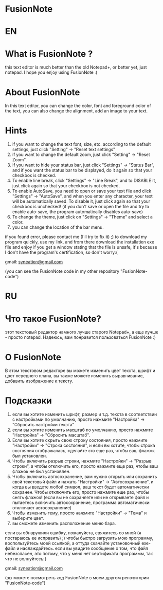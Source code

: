 # FusionNote
# EN
# What is FusionNote ?
this text editor is much better than the old Notepad+, or better yet, just notepad.
I hope you enjoy using FusionNote :)

# About FusionNote
In this text editor, you can change the color, font and foreground color of the text, you can also change the alignment, add an image to your text.

# Hints
1) if you want to change the text font, size, etc. according to the default settings, just click "Setting" -> "Reset text settings"
2) if you want to change the default zoom, just click "Setting" -> "Reset Zoom".
3) If you want to hide your status bar, just click "Settings" -> "Status Bar", and if you want the status bar to be displayed, do it again so that your checkbox is checked.
4) To enable line break, click "Settings" -> "Line Break", and to DISABLE it, just click again so that your checkbox is not checked.
5) To enable AutoSave, you need to open or save your text file and click "Settings" -> "AutoSave", and when you enter any character, your text will be automatically saved. To disable it, just click again so that your checkbox is unchecked! (if you don't save or open the file and try to enable auto-save, the program automatically disables auto-save)
6) To change the theme, just click on "Settings" -> "Theme" and select a color.
7) you can change the location of the bar menu.

if you found error, please contact me (I'll try to fix it) ;)
to download my program quickly, use my link, and from there download the installation exe file and enjoy
if you get a window stating that the file is unsafe, it's because I don't have the program's certification, so don't worry:(

gmail: syneation@gmail.com

(you can see the FusionNote code in my other repository "FusionNote-code")

# RU
# Что такое FusionNote?
этот текстовый редактор намного лучше старого Notepad+, а еще лучше - просто notepad. 
Надеюсь, вам понравится пользоваться FusionNote :)

# О FusionNote
В этом текстовом редакторе вы можете изменить цвет текста, шрифт и цвет переднего плана, вы также можете изменить выравнивание, добавить изображение к тексту.

# Подсказки
1) если вы хотите изменить шрифт, размер и т.д. текста в соответствии с настройками по умолчанию, просто нажмите "Настройка" -> "Сбросить настройки текста"
2) если вы хотите изменить масштаб по умолчанию, просто нажмите "Настройка" -> "Сбросить масштаб".
3) Если вы хотите скрыть свою строку состояния, просто нажмите "Настройки" -> "Строка состояния", и если вы хотите, чтобы строка состояния отображалась, сделайте это еще раз, чтобы ваш флажок был установлен.
4) Чтобы включить разрыв строки, нажмите "Настройки" -> "Разрыв строки", а чтобы отключить его, просто нажмите еще раз, чтобы ваш флажок не был установлен.
5) Чтобы включить автосохранение, вам нужно открыть или сохранить свой текстовый файл и нажать "Настройки" -> "Автосохранение", и когда вы введете любой символ, ваш текст будет автоматически сохранен. Чтобы отключить его, просто нажмите еще раз, чтобы снять флажок! (если вы не сохраняете или не открываете файл и пытаетесь включить автосохранение, программа автоматически отключает автосохранение)
6) Чтобы изменить тему, просто нажмите "Настройки" -> "Тема" и выберите цвет.
7) вы сможете изменить расположение меню бара.

если вы обнаружили ошибку, пожалуйста, свяжитесь со мной (я постараюсь ее исправить) ;)
чтобы быстро загрузить мою программу, воспользуйтесь моей ссылкой, а оттуда скачайте установочный exe-файл и наслаждайтесь.
если вы увидите сообщение о том, что файл небезопасен, это потому, что у меня нет сертификата программы, так что не волнуйтесь:(

gmail: syneation@gmail.com

(вы можете посмотреть код FusionNote в моем другом репозитории "FusionNote-code")
